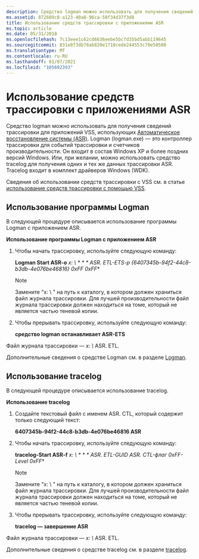 ```yaml
---
description: Средство logman можно использовать для получения сведений трассировки для приложений VSS, использующих автоматическое восстановление системы (ASR).
ms.assetid: 872609c8-a123-40a8-96ca-58f34d37f3d8
title: Использование средств трассировки с приложениями ASR
ms.topic: article
ms.date: 05/31/2018
ms.openlocfilehash: 7c13eee1c62cd6636eebe5bcfd35bd5abb119645
ms.sourcegitcommit: 831e8f3db78ab820e1710cede244553c70e50500
ms.translationtype: MT
ms.contentlocale: ru-RU
ms.lasthandoff: 01/07/2021
ms.locfileid: "105692393"
---
```

# <a name="using-tracing-tools-with-asr-applications"></a>Использование средств трассировки с приложениями ASR

Средство logman можно использовать для получения сведений трассировки для приложений VSS, использующих [Автоматическое восстановление системы (ASR)](using-vss-automated-system-recovery-for-disaster-recovery.md). Logman (logman.exe) — это контроллер трассировки для событий трассировки и счетчиков производительности. Он входит в состав Windows XP и более поздних версий Windows. Или, при желании, можно использовать средство tracelog для получения одних и тех же данных трассировки ASR. Tracelog входит в комплект драйверов Windows (WDK).

Сведения об использовании средств трассировки с VSS см. в статье [использование средств трассировки с помощью VSS](using-tracing-tools-with-vss.md).

## <a name="using-logman"></a>Использование программы Logman

В следующей процедуре описывается использование программы Logman с приложением ASR.

**Использование программы Logman с приложением ASR**

1.  Чтобы начать трассировку, используйте следующую команду:

    **Logman Start ASR-o** *x: \\ * * * ASR. ETL-ETS-p {6407345b-94f2-44c8-b3db-4e076be46816} 0xFF 0xFF**

    > [!Note]  
    > Замените "x: \\ " на путь к каталогу, в котором должен храниться файл журнала трассировки. Для лучшей производительности файл журнала трассировки должен находиться на томе, который не является частью теневой копии.

     

2.  Чтобы прерывать трассировку, используйте следующую команду:

    **средство logman останавливает ASR-ETS**

Файл журнала трассировки — *x: \\* ASR. ETL.

Дополнительные сведения о средстве Logman см. в разделе [Logman](/previous-versions/windows/it-pro/windows-server-2012-R2-and-2012/cc753820(v=ws.11)).

## <a name="using-tracelog"></a>Использование tracelog

В следующей процедуре описывается использование tracelog.

**Использование tracelog**

1.  Создайте текстовый файл с именем ASR. CTL, который содержит только следующий текст:

    **6407345b-94f2-44c8-b3db-4e076be46816 ASR**

2.  Чтобы начать трассировку, используйте следующую команду:

    **tracelog-Start ASR-f** *x: \\ * * * ASR. ETL-GUID ASR. CTL-флаг 0xFF-Level 0xFF**

    > [!Note]  
    > Замените "x: \\ " на путь к каталогу, в котором должен храниться файл журнала трассировки. Для лучшей производительности файл журнала трассировки должен находиться на томе, который не является частью теневой копии.

     

3.  Чтобы прерывать трассировку, используйте следующую команду:

    **tracelog — завершение ASR**

Файл журнала трассировки — *x: \\* ASR. ETL.

Дополнительные сведения о средстве tracelog см. в разделе [tracelog](https://msdn.microsoft.com/library/ms797927.aspx).

 

 
